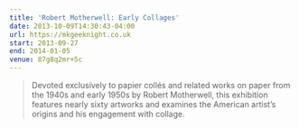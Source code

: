 ```yaml
---
title: 'Robert Motherwell: Early Collages'
date: 2013-10-09T14:30:43-04:00
url: https://mkgeeknight.co.uk
start: 2013-09-27
end: 2014-01-05
venue: 87g8q2mr+5c
---
```

> Devoted exclusively to papier collés and related works on paper from the 1940s and early 1950s by Robert Motherwell, this exhibition features nearly sixty artworks and examines the American artist’s origins and his engagement with collage.
